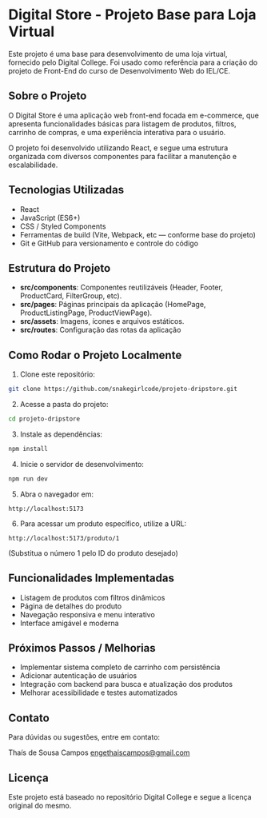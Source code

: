 # Digital Store - Projeto Base para Loja Virtual

Este projeto é uma base para desenvolvimento de uma loja virtual, fornecido pelo Digital College. Foi usado como referência para a criação do projeto de Front-End do curso de Desenvolvimento Web do IEL/CE.

## Sobre o Projeto

O Digital Store é uma aplicação web front-end focada em e-commerce, que apresenta funcionalidades básicas para listagem de produtos, filtros, carrinho de compras, e uma experiência interativa para o usuário.

O projeto foi desenvolvido utilizando React, e segue uma estrutura organizada com diversos componentes para facilitar a manutenção e escalabilidade.

## Tecnologias Utilizadas

- React
- JavaScript (ES6+)
- CSS / Styled Components
- Ferramentas de build (Vite, Webpack, etc — conforme base do projeto)
- Git e GitHub para versionamento e controle do código

## Estrutura do Projeto

- **src/components**: Componentes reutilizáveis (Header, Footer, ProductCard, FilterGroup, etc).
- **src/pages**: Páginas principais da aplicação (HomePage, ProductListingPage, ProductViewPage).
- **src/assets**: Imagens, ícones e arquivos estáticos.
- **src/routes**: Configuração das rotas da aplicação

## Como Rodar o Projeto Localmente

1. Clone este repositório:

```bash
git clone https://github.com/snakegirlcode/projeto-dripstore.git
```

2. Acesse a pasta do projeto:

```bash
cd projeto-dripstore
```

3. Instale as dependências:

```bash
npm install
```

4. Inicie o servidor de desenvolvimento:

```bash
npm run dev
```

5. Abra o navegador em:

```
http://localhost:5173
```

6. Para acessar um produto específico, utilize a URL:

```
http://localhost:5173/produto/1
```

(Substitua o número 1 pelo ID do produto desejado)

## Funcionalidades Implementadas

- Listagem de produtos com filtros dinâmicos
- Página de detalhes do produto
- Navegação responsiva e menu interativo
- Interface amigável e moderna

## Próximos Passos / Melhorias

- Implementar sistema completo de carrinho com persistência
- Adicionar autenticação de usuários
- Integração com backend para busca e atualização dos produtos
- Melhorar acessibilidade e testes automatizados

## Contato

Para dúvidas ou sugestões, entre em contato:

Thaís de Sousa Campos
engethaiscampos@gmail.com

## Licença

Este projeto está baseado no repositório Digital College e segue a licença original do mesmo.
```
